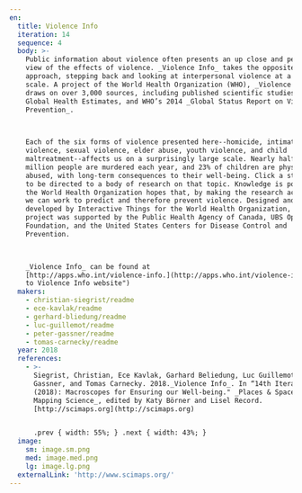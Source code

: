```yaml
---
en:
  title: Violence Info
  iteration: 14
  sequence: 4
  body: >-
    Public information about violence often presents an up close and personal
    view of the effects of violence. _Violence Info_ takes the opposite
    approach, stepping back and looking at interpersonal violence at a global
    scale. A project of the World Health Organization (WHO), _Violence Info_
    draws on over 3,000 sources, including published scientific studies, WHO
    Global Health Estimates, and WHO’s 2014 _Global Status Report on Violence
    Prevention_.

      

    Each of the six forms of violence presented here--homicide, intimate partner
    violence, sexual violence, elder abuse, youth violence, and child
    maltreatment--affects us on a surprisingly large scale. Nearly half a
    million people are murdered each year, and 23% of children are physically
    abused, with long-term consequences to their well-being. Click a statistic
    to be directed to a body of research on that topic. Knowledge is power, and
    the World Health Organization hopes that, by making the research accessible,
    we can work to predict and therefore prevent violence. Designed and
    developed by Interactive Things for the World Health Organization, the
    project was supported by the Public Health Agency of Canada, UBS Optimus
    Foundation, and the United States Centers for Disease Control and
    Prevention.

      

    _Violence Info_ can be found at
    [http://apps.who.int/violence-info.](http://apps.who.int/violence-info "Link
    to Violence Info website")
  makers:
    - christian-siegrist/readme
    - ece-kavlak/readme
    - gerhard-bliedung/readme
    - luc-guillemot/readme
    - peter-gassner/readme
    - tomas-carnecky/readme
  year: 2018
  references:
    - >-
      Siegrist, Christian, Ece Kavlak, Garhard Beliedung, Luc Guillemot, Peter
      Gassner, and Tomas Carnecky. 2018._Violence Info_. In “14th Iteration
      (2018): Macroscopes for Ensuring our Well-being." _Places & Spaces:
      Mapping Science_, edited by Katy Börner and Lisel Record.
      [http://scimaps.org](http://scimaps.org)


      .prev { width: 55%; } .next { width: 43%; }
  image:
    sm: image.sm.png
    med: image.med.png
    lg: image.lg.png
  externalLink: 'http://www.scimaps.org/'
---
```

